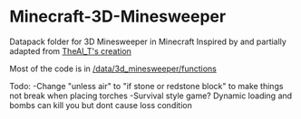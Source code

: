 # Minecraft-3D-Minesweeper
Datapack folder for 3D Minesweeper in Minecraft
Inspired by and partially adapted from [TheAl_T's creation](https://www.planetminecraft.com/project/3d-minesweeper-in-minecraft-3298593/)

Most of the code is in [/data/3d_minesweeper/functions](/data/3d_minesweeper/functions)

Todo:
-Change "unless air" to "if stone or redstone block" to make things not break when placing torches
-Survival style game? Dynamic loading and bombs can kill you but dont cause loss condition
